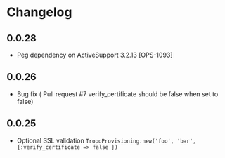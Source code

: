 # Changelog

## 0.0.28
* Peg dependency on ActiveSupport 3.2.13 [OPS-1093]

## 0.0.26
 * Bug fix ( Pull request #7   verify_certificate should be false when set to false)

## 0.0.25
 * Optional SSL validation `TropoProvisioning.new('foo', 'bar', {:verify_certificate => false })`
